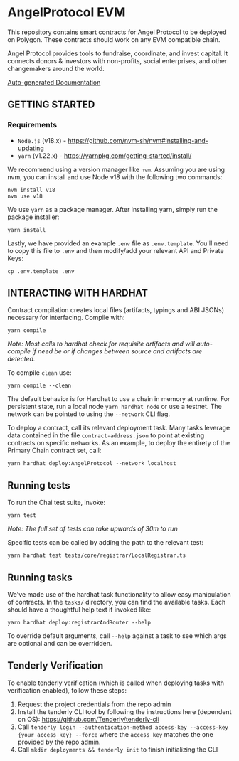 # AngelProtocol EVM

This repository contains smart contracts for Angel Protocol to be deployed on Polygon. These contracts should work on any EVM compatible chain.

Angel Protocol provides tools to fundraise, coordinate, and invest capital. It connects donors & investors with non-profits, social enterprises, and other changemakers around the world.

[Auto-generated Documentation](https://doc-site-angel.vercel.app/)

## GETTING STARTED

### Requirements

- `Node.js` (v18.x) - https://github.com/nvm-sh/nvm#installing-and-updating
- `yarn` (v1.22.x) - https://yarnpkg.com/getting-started/install/

We recommend using a version manager like `nvm`. Assuming you are using nvm, you can install and use Node v18 with the following two commands:

```shell
nvm install v18
nvm use v18
```

We use `yarn` as a package manager. After installing yarn, simply run the package installer:

```shell
yarn install
```

Lastly, we have provided an example `.env` file as `.env.template`.
You'll need to copy this file to `.env` and then modify/add your relevant API and Private Keys:

```shell
cp .env.template .env
```

## INTERACTING WITH HARDHAT

Contract compilation creates local files (artifacts, typings and ABI JSONs) necessary for interfacing. Compile with:

`yarn compile`

_Note: Most calls to hardhat check for requisite artifacts and will auto-compile if need be or if changes between source and artifacts are detected._

To compile `clean` use: 

`yarn compile --clean`

The default behavior is for Hardhat to use a chain in memory at runtime. For persistent state, run a local node `yarn hardhat node` or use a testnet.
The network can be pointed to using the `--network` CLI flag.

To deploy a contract, call its relevant deployment task. Many tasks leverage data contained in the file `contract-address.json` to point at existing contracts on specific networks. As an example, to deploy the entirety of the Primary Chain contract set, call:

`yarn hardhat deploy:AngelProtocol --network localhost`

## Running tests

To run the Chai test suite, invoke:

`yarn test`

_Note: The full set of tests can take upwards of 30m to run_

Specific tests can be called by adding the path to the relevant test:

`yarn hardhat test tests/core/registrar/LocalRegistrar.ts`

## Running tasks

We've made use of the hardhat task functionality to allow easy manipulation of contracts.
In the `tasks/` directory, you can find the available tasks. Each should have a thoughtful help text if invoked like:

`yarn hardhat deploy:registrarAndRouter --help`

To override default arguments, call `--help` against a task to see which args are optional and can be overridden. 

## Tenderly Verification

To enable tenderly verification (which is called when deploying tasks with verification enabled), follow these steps: 
1. Request the project credentials from the repo admin
2. Install the tenderly CLI tool by following the instructions here (dependent on OS): https://github.com/Tenderly/tenderly-cli
3. Call `tenderly login --authentication-method access-key --access-key {your_access_key} --force` where the `access_key` matches the one provided by the repo admin. 
4. Call `mkdir deployments && tenderly init` to finish initializing the CLI 